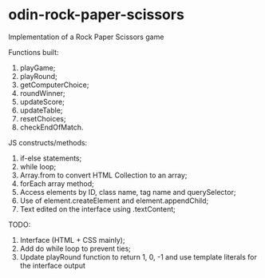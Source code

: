 # odin-rock-paper-scissors
Implementation of a Rock Paper Scissors game

Functions built:
1. playGame;
2. playRound;
3. getComputerChoice;
4. roundWinner;
5. updateScore;
6. updateTable;
7. resetChoices;
8. checkEndOfMatch.

JS constructs/methods:
1. if-else statements;
2. while loop;
3. Array.from to convert HTML Collection to an array;
4. forEach array method;
5. Access elements by ID, class name, tag name and querySelector;
6. Use of element.createElement and element.appendChild;
7. Text edited on the interface using .textContent;

TODO:
1. Interface (HTML + CSS mainly);
2. Add do while loop to prevent ties;
3. Update playRound function to return 1, 0, -1 and use template literals for the interface output